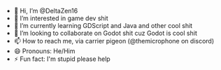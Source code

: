 - 👋 Hi, I’m @DeltaZen16
- 👀 I’m interested in game dev shit
- 🌱 I’m currently learning GDScript and Java and other cool shit
- 💞️ I’m looking to collaborate on Godot shit cuz Godot is cool shit
- 📫 How to reach me, via carrier pigeon (@themicrophone on discord)
- 😄 Pronouns: He/Him
- ⚡ Fun fact: I'm stupid please help

<!---
DeltaZen16/DeltaZen16 is a ✨ special ✨ repository because its `README.md` (this file) appears on your GitHub profile.
You can click the Preview link to take a look at your changes.
--->
